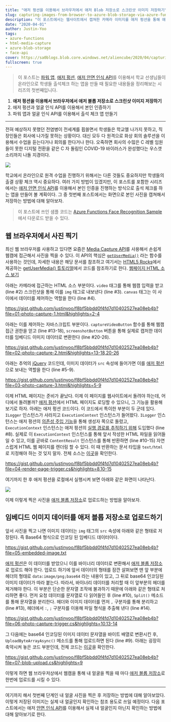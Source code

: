 ```yaml
---
title: "애저 펑션을 이용해서 브라우저에서 애저 Blob 저장소로 스크린샷 이미지 저장하기"
slug: capturing-images-from-browser-to-azure-blob-storage-via-azure-functions
description: "이 포스트에서는 웹사이트에서 캡쳐한 카메라 이미지를 애저 펑션을 통해 애저 블롭 저장소로 저장하는 방법에 대해 알아봅니다."
date: "2020-04-01"
author: Justin-Yoo
tags:
- azure-functions
- html-media-capture
- azure-blob-storage
- face-api
cover: https://sa0blogs.blob.core.windows.net/aliencube/2020/04/capturing-images-from-browser-to-azure-blob-storage-via-azure-functions-00.png
fullscreen: true
---
```


> 이 포스트는 [파워 앱][power apps], [애저 펑션][az func], [애저 안면 인식 API][az cog faceapi]를 이용해서 학교 선생님들이 온라인으로 학생들 출석체크 하는 앱을 만들 때 필요한 내용들을 정리해보는 시리즈의 첫번째입니다.

1. **애저 펑션을 이용해서 브라우저에서 애저 블롭 저장소로 스크린샷 이미지 저장하기**
2. 애저 펑션과 얼굴 인식 API를 이용해서 본인 인증하기
3. 파워 앱과 얼굴 인식 API를 이용해서 출석 체크 앱 만들기

---

전혀 예상하지 못했던 전염병이 전세계를 휩쓸면서 학생들은 학교엘 나가지 못하고, 직장인들은 회사에 나가질 못하는 상황이다. 대신 모두 다 원격으로 화상 회의 솔루션을 이용해서 수업을 듣는다거나 회의를 한다거나 한다. 오죽하면 회사의 수많은 C 레벨 임원들이 못한 디지털 전환을 같은 C 자 돌림인 COVID-19 바이러스가 완성했다는 우스갯소리까지 나돌 지경이다.

![][image-02]

학교에서 온라인으로 원격 수업을 진행하기 위해서는 다른 것들도 중요하지만 학생들의 출결 상황 체크 역시 중요하다. 여러 가지 방법이 있겠지만, 이 포스트를 포함한 시리즈에서는 [애저 안면 인식 API][az cog faceapi]를 이용해서 본인 인증을 진행하는 방식으로 출석 체크를 하는 앱을 만들어 볼 계획이다. 그 중 첫번째 포스트에서는 화면으로 본인 사진을 캡쳐해서 저장하는 방법에 대해 알아보자.

> 이 포스트에 쓰인 샘플 코드는 [Azure Functions Face Recognition Sample][gh sample]에서 다운로드 받을 수 있다.


## 웹 브라우저에서 사진 찍기 ##

최신 웹 브라우저를 사용하고 있다면 요즘은 [Media Capture API][mdn media capture]를 사용해서 손쉽게 웹캠에 접근해서 사진을 찍을 수 있다. 이 API의 핵심은 [`getUserMedia()`][mdn getusermedia] 라는 함수를 사용하는 것인데, 자세한 내용은 해당 문서를 참조하고 여기서는 [HTML5 Rocks][html5rocks tutorial]에서 제공하는 [getUserMedia() 튜토리얼][html5rocks tutorial getusermedia]에서 코드를 참조하기로 한다. [웹페이지 HTML 소스 보기][gh photocapture]

아래는 카메라에 접근하는 HTML 소스 부분이다. `video` 태그를 통해 웹캠 입력을 받고 (line #2) 스크린샷을 통해 이를 `img` 태그로 내보낸다 (line #3). `canvas` 태그는 이 사이에서 데이터를 제어하는 역할을 한다 (line #4).

https://gist.github.com/justinyoo/f8bf5bbdd0f4fd7d10402527ea08eb4b?file=01-photo-capture-1.html&highlights=2-4

아래는 이를 제어하는 자바스크립트 부분이다. `captureVideoButton` 함수를 통해 웹캠 접근 권한을 얻고 (line #13-18), `screenshotButton` 버튼을 통해 실제로 캡처한 데이터를 임베디드 이미지 데이터로 변환한다 (line #20-26).

https://gist.github.com/justinyoo/f8bf5bbdd0f4fd7d10402527ea08eb4b?file=02-photo-capture-2.html&highlights=13-18,20-26


아래는 추억의 [jQuery][jq] 코드인데, 이미지 데이터가 `src` 속성에 들어가면 이를 [애저 펑션][az func]으로 보내는 역할을 한다 (line #5-9).

https://gist.github.com/justinyoo/f8bf5bbdd0f4fd7d10402527ea08eb4b?file=03-photo-capture-3.html&highlights=5-9

이제 HTML 페이지는 준비가 끝났다. 이제 이 페이지를 웹사이트에서 돌려야 하는데, 어디에서 돌려볼까? [애저 펑션][az func]에서 HTML 페이지도 로딩할 수 있으니, 그 기능을 활용해 보기로 하자. 아래는 애저 펑션 코드이다. 이 코드에서 특이한 부분이 두 군데 있다. `ILogger` 인스턴스가 사라지고 `ExecutionContext` 인스턴스가 들어왔다. `ILogger` 인스턴스는 애저 펑션의 [의존성 주입 기능][az func di]을 통해 생성자 쪽으로 돌렸고, `ExecutionContext` 인스턴스는 애저 펑션의 [실행 경로를 추적하기 위해][az func executioncontext] 도입했다 (line #8). 실제로 이 `ExecutionContext` 인스턴스를 통해 앞서 작성한 HTML 파일을 읽어들일 수 있고, 이를 곧바로 `ContentResult` 인스턴스를 통해 반환하면 (line #10-15) 자연스럽게 HTML 웹 페이지를 렌더링 할 수 있다. 이 때 반환하는 문서 타입을 `text/html`로 지정해야 하는 것 잊지 말자. 전체 소스는 [이곳][gh trigger renderpage]을 확인한다.

https://gist.github.com/justinyoo/f8bf5bbdd0f4fd7d10402527ea08eb4b?file=04-render-page-trigger.cs&highlights=8,10-15

여기까지 한 후 애저 펑션을 로컬에서 실행시켜 보면 아래와 같은 화면이 나타난다.

![][image-01]

이제 이렇게 찍은 사진을 [애저 블롭 저장소][az storage blob]로 업로드하는 방법을 알아보자.


## 임베디드 이미지 데이터를 애저 블롭 저장소로 업로드하기 ##

앞서 사진을 찍고 나면 이미지 데이터는 `img` 태그의 `src` 속성에 아래와 같은 형태로 저장된다. 즉 Base64 형식으로 인코딩 된 임베디드 데이터이다.

https://gist.github.com/justinyoo/f8bf5bbdd0f4fd7d10402527ea08eb4b?file=05-embedded-image.txt

[애저 펑션][az func]은 이 데이터를 받았으니 이를 바이너리 데이터로 변환해서 [애저 블롭 저장소][az storage blob]로 업로드 해야 한다. 업로드 하기에 앞서 데이터의 형태를 잠깐 살펴보면 맨 앞 부분에 헤더의 형태로 `data:image/png;base64` 라는 내용이 있고, 그 뒤로 base64 인코딩된 이미지 데이터가 따라 붙는다. 따라서, 바이너리 데이터를 처리할 때 이 앞부분의 헤더를 제거해야 한다. 이 부분은 단순한 문자열 조작에 불과하기 때문에 아래와 같은 형태로 처리하면 좋다. 먼저 요청 데이터를 문자열로 다 읽어들인 후 (line #10), `Split()` 메소드를 통해 문자열을 분리한다. 헤더와 이미지 데이터를 먼저 `,` 구분자를 통해 분리하고 (line #13), 헤더에서 `:`, `;` 구분자를 이용해 파일 형식을 추출해 낸다 (line #14).

https://gist.github.com/justinyoo/f8bf5bbdd0f4fd7d10402527ea08eb4b?file=06-photo-capture-trigger.cs&highlights=10,13-14

그 다음에는 base64 인코딩된 이미지 데이터 문자열을 바이트 배열로 변환시킨 후, `UploadByteArrayAsync()` 메소드를 통해 업로드하면 된다 (line #9). 아래는 굉장히 축약시켜 놓은 코드 부분인데, 전체 코드는 [이곳][gh trigger photocapture]을 확인한다.

https://gist.github.com/justinyoo/f8bf5bbdd0f4fd7d10402527ea08eb4b?file=07-blob-upload.cs&highlights=9

이렇게 하면 웹 브라우저상에서 웹캠을 통해 내 얼굴을 찍을 때 마다 [애저 블롭 저장소][az storage blob]로 한번에 업로드를 시킬 수 있다.

---

여기까지 해서 첫번째 단계인 내 얼굴 사진을 찍은 후 저장하는 방법에 대해 알아보았다. 이렇게 저장된 이미지는 실제 내 얼굴인지 확인하는 참조 용도로 쓰일 예정이다. 다음 포스트에서는 애저 [안면 인식 API][az cog faceapi]를 이용해서 실제 내 얼굴인지 아닌지 확인하는 방법에 대해 알아보기로 한다.


[image-01]: https://sa0blogs.blob.core.windows.net/aliencube/2020/04/capturing-images-from-browser-to-azure-blob-storage-via-azure-functions-01.png
[image-02]: https://sa0blogs.blob.core.windows.net/aliencube/2020/04/capturing-images-from-browser-to-azure-blob-storage-via-azure-functions-02.jpeg

[gh sample]: https://github.com/devkimchi/Azure-Functions-Face-Recognition-Sample
[gh photocapture]: https://github.com/devkimchi/Azure-Functions-Face-Recognition-Sample/blob/master/src/FaceApiSample.FunctionApp/photo-capture.html
[gh trigger renderpage]: https://github.com/devkimchi/Azure-Functions-Face-Recognition-Sample/blob/master/src/FaceApiSample.FunctionApp/RenderPageHttpTrigger.cs
[gh trigger photocapture]: https://github.com/devkimchi/Azure-Functions-Face-Recognition-Sample/blob/master/src/FaceApiSample.FunctionApp/PhotoCaptureHttpTrigger.cs

[mdn media capture]: https://developer.mozilla.org/ko/docs/Web/API/Media_Streams_API
[mdn getusermedia]: https://developer.mozilla.org/ko/docs/Web/API/MediaDevices/getUserMedia

[html5rocks tutorial]: https://www.html5rocks.com/ko/tutorials/
[html5rocks tutorial getusermedia]: https://www.html5rocks.com/ko/tutorials/getusermedia/intro/

[jq]: https://jquery.com/

[az logapp]: https://docs.microsoft.com/ko-kr/azure/logic-apps/logic-apps-overview?WT.mc_id=aliencubeorg-blog-juyoo
[az func]: https://docs.microsoft.com/ko-kr/azure/azure-functions/functions-overview?WT.mc_id=aliencubeorg-blog-juyoo
[az func di]: https://docs.microsoft.com/ko-kr/azure/azure-functions/functions-dotnet-dependency-injection?WT.mc_id=aliencubeorg-blog-juyoo
[az func executioncontext]: https://github.com/Azure/azure-functions-host/wiki/Retrieving-information-about-the-currently-running-function#net-languages-c-f-etc

[az storage blob]: https://docs.microsoft.com/ko-kr/azure/storage/blobs/storage-blobs-overview?WT.mc_id=aliencubeorg-blog-juyoo

[az cog faceapi]: https://docs.microsoft.com/ko-kr/azure/cognitive-services/face/overview?WT.mc_id=aliencubeorg-blog-juyoo

[power apps]: https://powerapps.microsoft.com/ko-kr/?WT.mc_id=aliencubeorg-blog-juyoo
